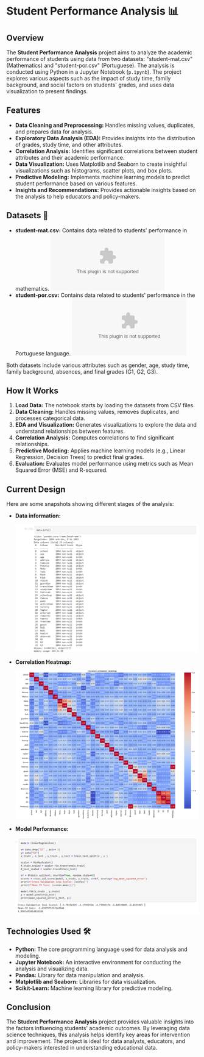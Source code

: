 # Student Performance Analysis 📊

## Overview 

The **Student Performance Analysis** project aims to analyze the academic performance of students using data from two datasets: "student-mat.csv" (Mathematics) and "student-por.csv" (Portuguese). The analysis is conducted using Python in a Jupyter Notebook (`p.ipynb`). The project explores various aspects such as the impact of study time, family background, and social factors on students' grades, and uses data visualization to present findings.

## Features 

- **Data Cleaning and Preprocessing:** Handles missing values, duplicates, and prepares data for analysis.
- **Exploratory Data Analysis (EDA):** Provides insights into the distribution of grades, study time, and other attributes.
- **Correlation Analysis:** Identifies significant correlations between student attributes and their academic performance.
- **Data Visualization:** Uses Matplotlib and Seaborn to create insightful visualizations such as histograms, scatter plots, and box plots.
- **Predictive Modeling:** Implements machine learning models to predict student performance based on various features.
- **Insights and Recommendations:** Provides actionable insights based on the analysis to help educators and policy-makers.

## Datasets 📂

- **student-mat.csv:** Contains data related to students' performance in mathematics.
![student-mat.csv](https://github.com/omarbasha19/Student-Performance-Prediction-using-Machine-Learning/blob/main/Data/student-mat.csv)
- **student-por.csv:** Contains data related to students' performance in the Portuguese language.
![student-por.csv](https://github.com/omarbasha19/Student-Performance-Prediction-using-Machine-Learning/blob/main/Data/student-por.csv)
  
Both datasets include various attributes such as gender, age, study time, family background, absences, and final grades (G1, G2, G3).

## How It Works 

1. **Load Data:** The notebook starts by loading the datasets from CSV files.
2. **Data Cleaning:** Handles missing values, removes duplicates, and processes categorical data.
3. **EDA and Visualization:** Generates visualizations to explore the data and understand relationships between features.
4. **Correlation Analysis:** Computes correlations to find significant relationships.
5. **Predictive Modeling:** Applies machine learning models (e.g., Linear Regression, Decision Trees) to predict final grades.
6. **Evaluation:** Evaluates model performance using metrics such as Mean Squared Error (MSE) and R-squared.

## Current Design 

Here are some snapshots showing different stages of the analysis:

- **Data information:**

  ![Data information](https://github.com/omarbasha19/Student-Performance-Prediction-using-Machine-Learning/blob/main/photots/Screen%201.png?raw=true)

- **Correlation Heatmap:**

  ![Correlation Heatmap](https://github.com/omarbasha19/Student-Performance-Prediction-using-Machine-Learning/blob/main/photots/Screen%202.png?raw=true)

- **Model Performance:**

  ![Model Performance](https://github.com/omarbasha19/Student-Performance-Prediction-using-Machine-Learning/blob/main/photots/Screen%203.png?raw=true)


## Technologies Used 🛠️

- **Python:** The core programming language used for data analysis and modeling.
- **Jupyter Notebook:** An interactive environment for conducting the analysis and visualizing data.
- **Pandas:** Library for data manipulation and analysis.
- **Matplotlib and Seaborn:** Libraries for data visualization.
- **Scikit-Learn:** Machine learning library for predictive modeling.

## Conclusion 

The **Student Performance Analysis** project provides valuable insights into the factors influencing students' academic outcomes. By leveraging data science techniques, this analysis helps identify key areas for intervention and improvement. The project is ideal for data analysts, educators, and policy-makers interested in understanding educational data.


